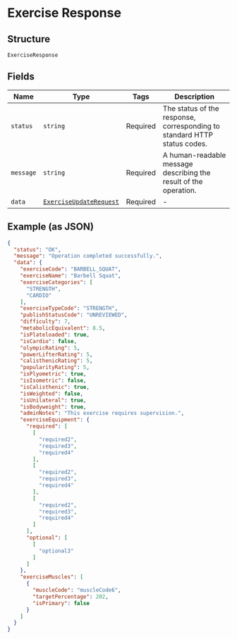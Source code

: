 
# Exercise Response

## Structure

`ExerciseResponse`

## Fields

| Name | Type | Tags | Description |
|  --- | --- | --- | --- |
| `status` | `string` | Required | The status of the response, corresponding to standard HTTP status codes. |
| `message` | `string` | Required | A human-readable message describing the result of the operation. |
| `data` | [`ExerciseUpdateRequest`](../../doc/models/exercise-update-request.md) | Required | - |

## Example (as JSON)

```json
{
  "status": "OK",
  "message": "Operation completed successfully.",
  "data": {
    "exerciseCode": "BARBELL_SQUAT",
    "exerciseName": "Barbell Squat",
    "exerciseCategories": [
      "STRENGTH",
      "CARDIO"
    ],
    "exerciseTypeCode": "STRENGTH",
    "publishStatusCode": "UNREVIEWED",
    "difficulty": 7,
    "metabolicEquivalent": 8.5,
    "isPlateloaded": true,
    "isCardio": false,
    "olympicRating": 5,
    "powerLifterRating": 5,
    "calisthenicRating": 5,
    "popularityRating": 5,
    "isPlyometric": true,
    "isIsometric": false,
    "isCalisthenic": true,
    "isWeighted": false,
    "isUnilateral": true,
    "isBodyweight": true,
    "adminNotes": "This exercise requires supervision.",
    "exerciseEquipment": {
      "required": [
        [
          "required2",
          "required3",
          "required4"
        ],
        [
          "required2",
          "required3",
          "required4"
        ],
        [
          "required2",
          "required3",
          "required4"
        ]
      ],
      "optional": [
        [
          "optional3"
        ]
      ]
    },
    "exerciseMuscles": [
      {
        "muscleCode": "muscleCode6",
        "targetPercentage": 202,
        "isPrimary": false
      }
    ]
  }
}
```

